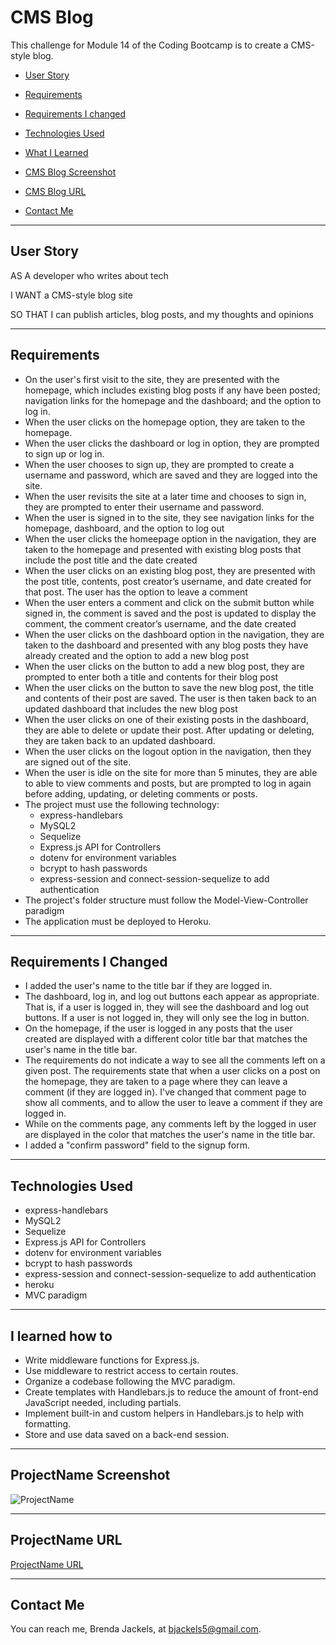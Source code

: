 # CMS Blog
This challenge for Module 14 of the Coding Bootcamp is to create a CMS-style blog.

* [User Story](#userStory)

* [Requirements](#requirements)

* [Requirements I changed](#changedRequirements)

* [Technologies Used](#techUsed)

* [What I Learned](#whatILearned)

* [CMS Blog Screenshot](#webImage)

* [CMS Blog URL](#projectURL)

* [Contact Me](#contactMe)


---

<a id="userStory"></a>
## User Story

AS A developer who writes about tech

I WANT a CMS-style blog site

SO THAT I can publish articles, blog posts, and my thoughts and opinions

--- 

<a id="requirements"></a>
## Requirements
* On the user's first visit to the site, they are presented with the homepage, which includes existing blog posts if any have been posted; navigation links for the homepage and the dashboard; and the option to log in.
* When the user clicks on the homepage option, they are taken to the homepage.
* When the user clicks the dashboard or log in option, they are prompted to sign up or log in.
* When the user chooses to sign up, they are prompted to create a username and password, which are saved and they are logged into the site.
* When the user revisits the site at a later time and chooses to sign in, they are prompted to enter their username and password.
* When the user is signed in to the site, they see navigation links for the homepage, dashboard, and the option to log out
* When the user clicks the homeepage option in the navigation, they are taken to the homepage and presented with existing blog posts that include the post title and the date created
* When the user clicks on an existing blog post, they are presented with the post title, contents, post creator’s username, and date created for that post. The user has the option to leave a comment
* When the user enters a comment and click on the submit button while signed in, the comment is saved and the post is updated to display the comment, the comment creator’s username, and the date created
* When the user clicks on the dashboard option in the navigation, they are taken to the dashboard and presented with any blog posts they have already created and the option to add a new blog post
* When the user clicks on the button to add a new blog post, they are prompted to enter both a title and contents for their blog post
* When the user clicks on the button to save the new blog post, the title and contents of their post are saved. The user is then taken back to an updated dashboard that includes the new blog post
* When the user clicks on one of their existing posts in the dashboard, they are able to delete or update their post. After updating or deleting, they are taken back to an updated dashboard.
* When the user clicks on the logout option in the navigation, then they are signed out of the site.
* When the user is idle on the site for more than 5 minutes, they are able to able to view comments and posts, but are prompted to log in again before adding, updating, or deleting comments or posts.
* The project must use the following technology:
    * express-handlebars
    * MySQL2
    * Sequelize
    * Express.js API for Controllers
    * dotenv for environment variables
    * bcrypt to hash passwords
    * express-session and connect-session-sequelize to add authentication
* The project's folder structure must follow the Model-View-Controller paradigm
* The application must be deployed to Heroku.

---

<a id="changedRequirements"></a>
## Requirements I Changed

* I added the user's name to the title bar if they are logged in.
* The dashboard, log in, and log out buttons each appear as appropriate. That is, if a user is logged in, they will see the dashboard and log out buttons. If a user is not logged in, they will only see the log in button.
* On the homepage, if the user is logged in any posts that the user created are displayed with a different color title bar that matches the  user's name in the title bar.
* The requirements do not indicate a way to see all the comments left on a given post. The requirements state that when a user clicks on a post on the homepage, they are taken to a page where they can leave a comment (if they are logged in). I've changed that comment page to show all comments, and to allow the user to leave a comment if they are logged in.
* While on the comments page, any comments left by the logged in user are displayed in the color that matches the user's name in the title bar.
* I added a "confirm password" field to the signup form.
---

<a id="techUsed"></a>
## Technologies Used

* express-handlebars
* MySQL2
* Sequelize
* Express.js API for Controllers
* dotenv for environment variables
* bcrypt to hash passwords
* express-session and connect-session-sequelize to add authentication
* heroku
* MVC paradigm

--- 

<a id="whatILearned"></a>
## I learned how to

* Write middleware functions for Express.js.
* Use middleware to restrict access to certain routes.
* Organize a codebase following the MVC paradigm.
* Create templates with Handlebars.js to reduce the amount of front-end JavaScript needed, including partials.
* Implement built-in and custom helpers in Handlebars.js to help with formatting.
* Store and use data saved on a back-end session.

---

<a id="webImage"></a>
## ProjectName Screenshot

![ProjectName](./media/project-name.png)

---

<a id="projectURL"></a>
## ProjectName URL
[ProjectName URL](https://bjackels5.github.io/ProjectName/)

---

<a id="contactMe"></a>
## Contact Me
You can reach me, Brenda Jackels, at bjackels5@gmail.com.